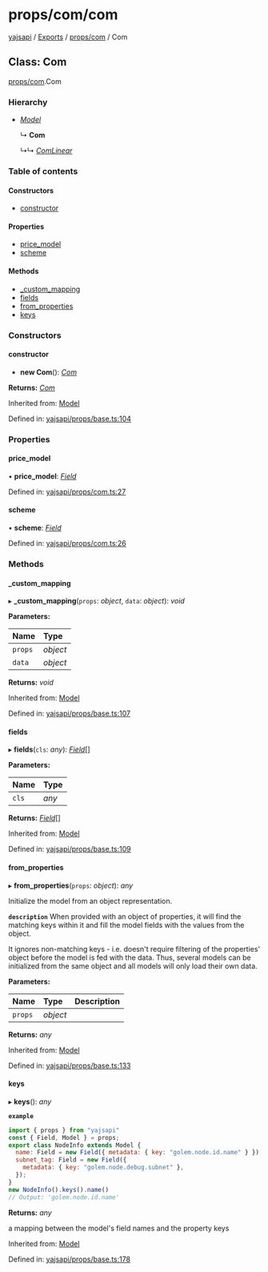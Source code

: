 # props/com/com

[yajsapi](https://github.com/golemfactory/yagna-docs/tree/9699eb3e934dbc2c15063c37bc7a317a2c47fef4/yajsapi/README.md) / [Exports](https://github.com/golemfactory/yagna-docs/tree/9699eb3e934dbc2c15063c37bc7a317a2c47fef4/yajsapi/modules.md) / [props/com](../yajsapi-2/props_com.md) / Com

## Class: Com

[props/com](../yajsapi-2/props_com.md).Com

### Hierarchy

* [_Model_](props_base.model.md)

  ↳ **Com**

  ↳↳ [_ComLinear_](props_com.comlinear.md)

### Table of contents

#### Constructors

* [constructor](props_com.com.md#constructor)

#### Properties

* [price\_model](props_com.com.md#price_model)
* [scheme](props_com.com.md#scheme)

#### Methods

* [\_custom\_mapping](props_com.com.md#_custom_mapping)
* [fields](props_com.com.md#fields)
* [from\_properties](props_com.com.md#from_properties)
* [keys](props_com.com.md#keys)

### Constructors

#### constructor

+ **new Com**\(\): [_Com_](props_com.com.md)

**Returns:** [_Com_](props_com.com.md)

Inherited from: [Model](props_base.model.md)

Defined in: [yajsapi/props/base.ts:104](https://github.com/golemfactory/yajsapi/blob/0a8d8c8/yajsapi/props/base.ts#L104)

### Properties

#### price\_model

• **price\_model**: [_Field_](props_base.field.md)

Defined in: [yajsapi/props/com.ts:27](https://github.com/golemfactory/yajsapi/blob/0a8d8c8/yajsapi/props/com.ts#L27)

#### scheme

• **scheme**: [_Field_](props_base.field.md)

Defined in: [yajsapi/props/com.ts:26](https://github.com/golemfactory/yajsapi/blob/0a8d8c8/yajsapi/props/com.ts#L26)

### Methods

#### \_custom\_mapping

▸ **\_custom\_mapping**\(`props`: _object_, `data`: _object_\): _void_

**Parameters:**

| Name | Type |
| :--- | :--- |
| `props` | _object_ |
| `data` | _object_ |

**Returns:** _void_

Inherited from: [Model](props_base.model.md)

Defined in: [yajsapi/props/base.ts:107](https://github.com/golemfactory/yajsapi/blob/0a8d8c8/yajsapi/props/base.ts#L107)

#### fields

▸ **fields**\(`cls`: _any_\): [_Field_](props_base.field.md)\[\]

**Parameters:**

| Name | Type |
| :--- | :--- |
| `cls` | _any_ |

**Returns:** [_Field_](props_base.field.md)\[\]

Inherited from: [Model](props_base.model.md)

Defined in: [yajsapi/props/base.ts:109](https://github.com/golemfactory/yajsapi/blob/0a8d8c8/yajsapi/props/base.ts#L109)

#### from\_properties

▸ **from\_properties**\(`props`: _object_\): _any_

Initialize the model from an object representation.

**`description`** When provided with an object of properties, it will find the matching keys within it and fill the model fields with the values from the object.

It ignores non-matching keys - i.e. doesn't require filtering of the properties' object before the model is fed with the data. Thus, several models can be initialized from the same object and all models will only load their own data.

**Parameters:**

| Name | Type | Description |
| :--- | :--- | :--- |
| `props` | _object_ |  |

**Returns:** _any_

Inherited from: [Model](props_base.model.md)

Defined in: [yajsapi/props/base.ts:133](https://github.com/golemfactory/yajsapi/blob/0a8d8c8/yajsapi/props/base.ts#L133)

#### keys

▸ **keys**\(\): _any_

**`example`**

```javascript
import { props } from "yajsapi"
const { Field, Model } = props;
export class NodeInfo extends Model {
  name: Field = new Field({ metadata: { key: "golem.node.id.name" } });
  subnet_tag: Field = new Field({
    metadata: { key: "golem.node.debug.subnet" },
  });
}
new NodeInfo().keys().name()
// Output: 'golem.node.id.name'
```

**Returns:** _any_

a mapping between the model's field names and the property keys

Inherited from: [Model](props_base.model.md)

Defined in: [yajsapi/props/base.ts:178](https://github.com/golemfactory/yajsapi/blob/0a8d8c8/yajsapi/props/base.ts#L178)

